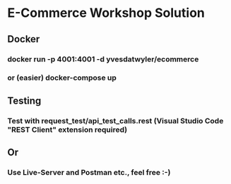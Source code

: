 # E-Commerce Workshop Solution
## Docker
### docker run -p 4001:4001 -d yvesdatwyler/ecommerce
### or (easier) docker-compose up
## Testing
### Test with request_test/api_test_calls.rest (Visual Studio Code "REST Client" extension required)
## Or
### Use Live-Server and Postman etc., feel free :-)
